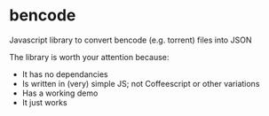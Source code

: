 bencode
=======

Javascript library to convert bencode (e.g. torrent) files into JSON

The library is worth your attention because:

* It has no dependancies
* Is written in (very) simple JS; not Coffeescript or other variations
* Has a working demo
* It just works

